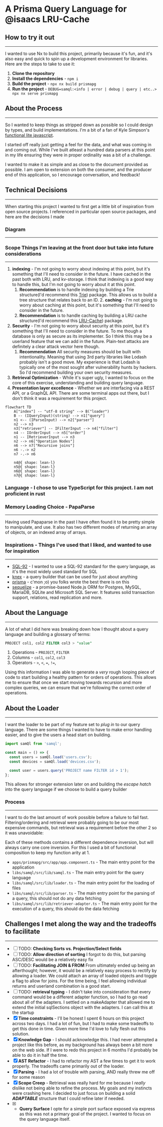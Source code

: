# A Prisma Query Language for @isaacs LRU-Cache

## How to try it out
---

I wanted to use Nx to build this project, primarily because it's fun, and it's also easy and quick to spin up a development environment for libraries.  Here are the steps to take to use it:

1. **Clone the repository**
2. **Install the dependencies** - `npm i`
3. **Build the project** - `npx nx build prismapg`
4. **Run the project** - `DEBUG=samql:<info | error | debug | query | etc..> npx nx serve prismapg`

## About the Process
---

So I wanted to keep things as stripped down as possible so I could design by types, and build implementations. I'm a bit of a fan of Kyle Simpson's [functional lite javascript](https://github.com/getify/Functional-Light-JS).

I started off really just getting a feel for the data, and what was coming in and coming out. While I've built atleast a hundred data parsers at this point in my life ensuring they were in proper ordinality was a bit of a challenge.

I wanted to make it as simple and as close to the document provided as possible.  I am open to extension on both the consumer, and the producer end of this application, so I encourage conversation, and feedback!

## Technical Decisions
---

When starting this project I wanted to first get a little bit of inspiration from open source projects. I referenced in particular open source packages, and here are the decisions I made

### **Diagram**
---
### **Scope** Things I'm leaving at the front door but take into future considerations
---

1. **indexing** - I'm not going to worry about indexing at this point, but it's something that I'll need to consider in the future. I have cached in the past both with LRU, and kv-storage.  I think that indexing is a good way to handle this, but I'm not going to worry about it at this point.
   1. **Recommendation** is to handle indexing by building a Trie structure(I'd recommend this [Trie](https://www.npmjs.com/package/trie-search)) package. This allows us to build a tree structure that relates back to an ID.  2. **caching** - I'm not going to worry about caching at this point, but it's something that I'll need to consider in the future.
   1. **Recommendation** is to handle caching by building a LRU cache structure(I'd recommend this [LRU-Cache](https://www.npmjs.com/package/lru-cache)) package.
2. **Security** - I'm not going to worry about security at this point, but it's something that I'll need to consider in the future. To me though a database is only as secure as its implementer. So I think this may be a userland feature that we can add in the future. Plain-text attacks are definitely a clear attack vector here though.
   1. **Recommendation** All security measures should be built with intentionality. Meaning that using 3rd party libraries like Lodash probably isn't a good move. My experience is that Lodash is typically one of the most sought after vulnerability hunts by hackers. So I'd recommend building your own security measures.
3. **Retrieval Optimization** - While it's super ugly, I wanted to focus on the core of this exercise, understanding and building query language. 
4. **Presentation layer excellence** - Whether we are interfacing via a REST API, or a GraphQL API.  There are some terminal apps out there, but I don't think it was a requirement for this project.

```mermaid
flowchart TD
    A["index"] -- "utf-8 string" --> B("loader")
    B -- (IQueryInput)(string) --> n1["query"]
    n1 <-- (IParseInput) --> n2["parser"]
    n2 --> n3
    n3["retriever"] -- IFilterInput --> n4["filter"]
    n4 -- IOrderInput --> n5["order"]
    n1 -- IRetrieverInput --> n3
    n2 --> n6["Operation Nodes"]
    n6 --> n7["Recursive joins"]
    n6 -.-> n2
    n7 -.-> n6

    n4@{ shape: lean-l}
    n5@{ shape: lean-l}
    n6@{ shape: lean-l}
    n7@{ shape: lean-l}
```

### **Language** - I chose to use TypeScript for this project.  I am not proficient in rust

### Memory Loading Choice - PapaParse
---

Having used Papaparse in the past I have often found it to be pretty simple to manipulate, and use.  It also has two different modes of returning an array of objects, or an indexed array of arrays.

### Inspirations - Things I've used that I liked, and wanted to use for inspiration
---

- [SQL-92](https://en.wikipedia.org/wiki/SQL-92) - I wanted to use a SQL-92 standard for the query language, as it's the most widely used standard for SQL
- [knex](https://knexjs.org/) - a query builder that can be used for just about anything
- [prisma](https://www.prisma.io/) - c'mon ;o) you folks wrote the best there is on this
- [sequelize](https://sequelize.org/) - a promise-based Node.js ORM for Postgres, MySQL, MariaDB, SQLite and Microsoft SQL Server. It features solid transaction support, relations, read replication and more.

## About the Language
---

A lot of what I did here was breaking down how I thought about a query language and building a glossary of terms:

```sql
PROJECT col1, col2 FILTER col3 > "value"
```

1. Operations - `PROJECT`, `FILTER`
2. Columns - `col1`, `col2`, `col3`
3. Operators - `>`, `<`, `=`, `!=`,

Using this information I was able to generate a _very_ rough looping piece of code to start building a healthy pattern for orders of operations. This allows me to ensure that once we start moving towards recursion and more complex queries, we can ensure that we're following the correct order of operations.

## About the Loader
---

I want the loader to be part of my feature set to _plug in_ to our query language. There are some things I wanted to have to make error handling easier, and to give the users a head start on building.

```typescript
import samQl from 'samql';

const main = () => {
  const users = samQl.load('users.csv');
  const devices = samQl.load('devices.csv');

  const user = users.query('PROJECT name FILTER id > 1');
};
```

This allows for stronger extension later on and building the _escape hatch_ into the query language if we choose to build a query builder

### Process
---

I want to do the last amount of work possible before a failure to fail fast. Filtering/ordering and retrieval were probably going to be our most expensive commands, but retrieval was a requirement before the other 2 so it was unavoidable:

Each of these methods contains a different dependence inversion, but will always carry one core inversion. For this I used a bit of functional composition to keep my function arity at 1.

- `apps/prismapg/src/app/app.component.ts` - The main entry point for the application
- `libs/samql/src/lib/samql.ts` - The main entry point for the query language
- `libs/samql/src/lib/loader.ts` - The main entry point for the loading of files
- `libs/samql/src/lib/parser.ts` - The main entry point for the parsing of a query, this should not do any data fetching
- `libs/samql/src/lib/retriever-adapter.ts` - The main entry point for the execution of a query, this should do the data fetching

## Challenges I met along the way and the tradeoffs to facilitate
---

- [ ] TODO: **Checking Sorts vs. Projection/Select fields**
- [ ] TODO: **Allow direction of sorting** I forgot to do this, but parsing ASC/DESC would be a relatively easy fix
- [ ] TODO: **Facilitating JOIN & FROM** From ultimately ended up being an afterthought; however, it would be a relatively easy process to rectify by allowing a loader.  We could attach an array of loaded objects and toggle a flag to allow for joins.  For the time being, I feel allowing individual returns and userland combination is a good start.
- [ ] TODO: **retrieval typing** - I didn't take into consideration that every command would be a different adapter function, so I had to go read about all of the adapters.  I settled on a makeAdapter that allowed me to extend the initial sqlSections object with the adapters.  I can call this at the startup
- [x] **Time constraints** - I'll be honest I spent 6 hours on this project across two days.  I had a lot of fun, but I had to make some tradeoffs to get this done in time. Given more time I'd love to fully flesh out this solution.
- [x] **Knowledge Gap** - I should acknowledge this. I had never attempted a project like this before, as my background has always been a bit more on the web side. If I were to redo this project in 6 months I'd probably be able to do it in half the time.
- [x] **AST Refactor** - I had to refactor my AST a few times to get it to work properly.  The tradeoffs came primarily out of the loader.
- [x] **Parsing** - I had a lot of trouble with parsing, AND really threw me off for some reason
- [x] **Scope Creep** - Retrieval was really hard for me because I _really_ dislike not being able to refine the process.  My goals and my instincts were crashing here.  I decided to just focus on building a solid **_ADAPTABLE_** structure that I could refine later if needed.
- [x] - **Query Surface** I opte for a simple port surface exposed via express as this was not a primary goal of the project.  I wanted to focus on the query language itself.